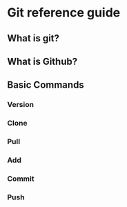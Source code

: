 # Git reference guide

## What is git?

## What is Github?

## Basic Commands

### Version

### Clone

### Pull

### Add

### Commit

### Push
